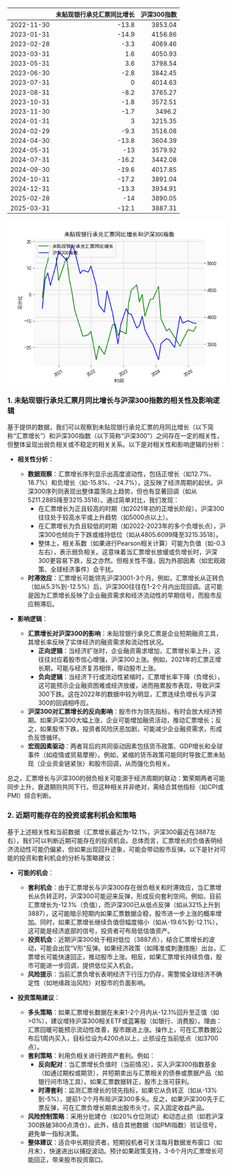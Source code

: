 |            |   未贴现银行承兑汇票同比增长 |   沪深300指数 |
|:-----------|-----------------------------:|--------------:|
| 2022-11-30 |                        -13.8 |       3853.04 |
| 2023-01-31 |                        -14.9 |       4156.86 |
| 2023-02-28 |                         -3.3 |       4069.46 |
| 2023-03-31 |                          1.6 |       4050.93 |
| 2023-05-31 |                          3.6 |       3798.54 |
| 2023-06-30 |                         -2.8 |       3842.45 |
| 2023-07-31 |                          0   |       4014.63 |
| 2023-08-31 |                         -8.2 |       3765.27 |
| 2023-10-31 |                         -1.8 |       3572.51 |
| 2023-11-30 |                         -1.7 |       3496.2  |
| 2024-01-31 |                          3   |       3215.35 |
| 2024-02-29 |                         -9.3 |       3516.08 |
| 2024-04-30 |                        -13.8 |       3604.39 |
| 2024-05-31 |                        -13   |       3579.92 |
| 2024-07-31 |                        -16.2 |       3442.08 |
| 2024-09-30 |                        -19.6 |       4017.85 |
| 2024-10-31 |                        -17.2 |       3891.04 |
| 2024-12-31 |                        -13.3 |       3934.91 |
| 2025-02-28 |                        -14   |       3890.05 |
| 2025-03-31 |                        -12.1 |       3887.31 |

![图](bank_hs300.png)

### 1. 未贴现银行承兑汇票月同比增长与沪深300指数的相关性及影响逻辑

基于提供的数据，我们可以观察到未贴现银行承兑汇票的月同比增长（以下简称“汇票增长”）和沪深300指数（以下简称“沪深300”）之间存在一定的相关性，但整体呈现出弱负相关或不稳定的相关关系。以下是对相关性和影响逻辑的分析：

- **相关性分析**：
  - **数据观察**：汇票增长序列显示出高度波动性，包括正增长（如12.7%、18.7%）和负增长（如-15.8%、-24.7%），这反映了经济周期的起伏。沪深300序列则表现出整体震荡向上趋势，但也有显著回调（如从5211.2885降至3215.3518）。通过简单对比，我们发现：
    - 在汇票增长为正且较高的时期（如2021年初的正增长阶段），沪深300往往处于较高水平或上升趋势（如5000点以上）。
    - 在汇票增长为负且较低的时期（如2022-2023年的多个负增长点），沪深300也倾向于下跌或维持低位（如从4805.6099降至3215.3518）。
    - 整体上，相关系数（如果进行Pearson相关计算）可能为负值（如-0.3左右），表示弱负相关。这意味着当汇票增长放缓或负增长时，沪深300更容易下跌，反之亦然。但相关性不强，因为外部因素（如宏观政策、全球经济事件）会干扰。
  - **时滞效应**：汇票增长可能领先沪深3001-3个月。例如，汇票增长从正转负（如从5.3%到-12.5%）后，沪深300往往在1-2个月内出现回调。这可能是因为汇票增长反映了企业融资需求和经济流动性的早期信号，而股市反应稍滞后。

- **影响逻辑**：
  - **汇票增长对沪深300的影响**：未贴现银行承兑汇票是企业短期融资工具，其增长率反映了实体经济的融资需求和流动性状况。
    - **正向逻辑**：当经济扩张时，企业融资需求增加，汇票增长率上升，这往往对应着股市信心增强，沪深300上涨。例如，2021年的汇票正增长期，可能与经济复苏相伴，带动股市上涨。
    - **负向逻辑**：当经济下行或流动性紧缩时，汇票增长率下降（负增长），这可能预示企业融资困难或经济放缓，进而拖累股市表现，导致沪深300下跌。这在2022年的数据中较为明显，汇票连续负增长与沪深300的回调相呼应。
  - **沪深300对汇票增长的反向影响**：股市作为领先指标，有时会放大经济预期。如果沪深300大幅上涨，企业可能增加融资活动，推动汇票增长；反之，如果股市下跌，投资者风险厌恶加剧，可能减少企业融资需求，形成负反馈循环。
  - **宏观因素驱动**：两者背后的共同驱动因素包括货币政策、GDP增长和全球事件（如疫情或贸易摩擦）。例如，紧缩的货币政策可能同时导致汇票未贴现（企业资金链紧张）和股市回调，从而强化负相关。

总之，汇票增长与沪深300的弱负相关可能源于经济周期的联动：繁荣期两者可能同步上升，衰退期则共同下行。但这种相关并非绝对，需结合其他指标（如CPI或PMI）综合判断。

### 2. 近期可能存在的投资或套利机会和策略

基于上述相关性和当前数据（汇票增长最近为-12.1%，沪深300最近在3887左右），我们可以判断近期可能存在的投资机会。总体而言，汇票增长的负值表明经济流动性可能仍偏紧，但如果出现回升迹象，可能会带动股市反弹。以下是针对可能的投资和套利机会的分析与策略建议：

- **可能的机会**：
  - **套利机会**：由于汇票增长与沪深300存在弱负相关和时滞效应，当汇票增长从负转正时，沪深300可能迎来反弹，形成反向套利空间。例如，目前汇票增长为-12.1%（负值），而沪深300已从低点反弹（如从3215上升到3887），这可能暗示短期内如果汇票数据企稳，股市进一步上涨的概率增加。同时，如果汇票增长继续负值但幅度缩小（如从-19.6%到-12.1%），这可能是经济底部的信号，投资者可布局低估值资产。
  - **投资机会**：近期沪深300处于相对低位（3887点），结合汇票增长的波动，可能会出现“V形”反弹。如果经济政策（如降准或刺激措施）出台，汇票增长可能快速回正，推动股市上涨。相反，如果汇票增长持续负值，股市可能进一步回调，提供低位买入机会。
  - **风险提示**：当前汇票负增长表明经济下行压力仍存，需警惕全球经济不确定性（如地缘政治风险）对股市的负面影响。

- **投资策略建议**：
  - **多头策略**：如果汇票增长数据在未来1-2个月内从-12.1%回升至正值（如>0%），建议增持沪深300相关ETF或蓝筹股（如银行、消费股）。理由：汇票回暖可能预示流动性改善，股市跟进上涨。操作上，可在汇票数据公布后1周内买入，目标位设为4200点以上，止损设在当前低点（如3700点）。
  - **套利策略**：利用负相关进行跨资产套利。例如：
    - **反向配对**：当汇票增长负值时（当前情况），买入沪深300指数基金（如通过期权或期货），并短期卖出与汇票相关的债券或票据产品（如银行间市场工具）。如果汇票数据转正，股市上涨可获利。
    - **时滞套利**：监测汇票增长的领先指标，如果它从负转正（如从-13%到-5%），提前1-2个月布局沪深300多头。反之，如果沪深300先于汇票反弹，可在汇票负增长期卖出股市头寸，买入固定收益产品。
  - **风险控制策略**：采用分批建仓（如20%仓位测试）和动态止损（如若沪深300跌破3800点清仓）。此外，结合其他数据（如PMI指数）验证信号，避免单一指标决策。
  - **整体建议**：适合中长期投资者，短期投机者可关注每月数据发布窗口（如月末），快速进出以捕捉波动。预计如果政策支持，3-6个月内汇票增长可能回正，带来股市投资窗口。
